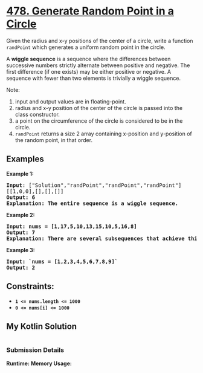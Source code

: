 # [478. Generate Random Point in a Circle](https://leetcode.com/problems/generate-random-point-in-a-circle/)

Given the radius and x-y positions of the center of a circle, write a function `randPoint` which generates a uniform random point in the circle.  

A **wiggle sequence** is a sequence where the differences between successive numbers strictly alternate between positive and negative. The first difference (if one exists) may be either positive or negative. A sequence with fewer than two elements is trivially a wiggle sequence.  

Note:

1. input and output values are in floating-point.
2. radius and x-y position of the center of the circle is passed into the class constructor.
3. a point on the circumference of the circle is considered to be in the circle.
4. `randPoint` returns a size 2 array containing x-position and y-position of the random point, in that order. 

## Examples

**Example 1:**  
<pre>
<b>Input</b>: ["Solution","randPoint","randPoint","randPoint"]
[[1,0,0],[],[],[]]
<b>Output:<b> 6  
<b>Explanation:<b> The entire sequence is a wiggle sequence.
</pre>

**Example 2:**  
<pre>
<b>Input:<b> nums = [1,17,5,10,13,15,10,5,16,8]
<b>Output:<b> 7  
<b>Explanation:<b> There are several subsequences that achieve this length. One is [1,17,10,13,10,16,8].  
</pre>

**Example 3:**  
<pre>
<b>Input:<b> `nums = [1,2,3,4,5,6,7,8,9]`
<b>Output:<b> 2
</pre>
 

## Constraints:  
* `1 <= nums.length <= 1000`
* `0 <= nums[i] <= 1000`
 
 ## My Kotlin Solution
 ```kotlin

```
### Submission Details
**Runtime:** 
**Memory Usage:** 